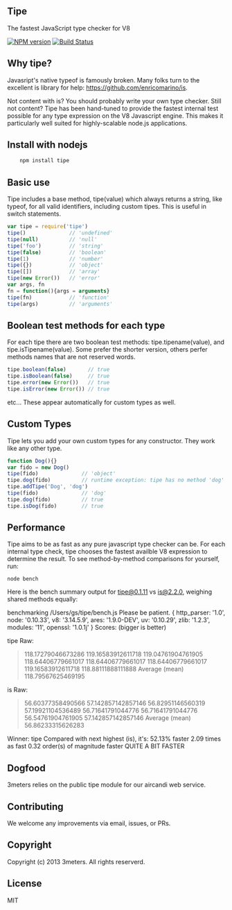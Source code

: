 ## Tipe

The fastest JavaScript type checker for V8

[![NPM version](https://badge.fury.io/js/tipe.png)](http://badge.fury.io/js/tipe)
[![Build Status](https://secure.travis-ci.org/3meters/tipe.png)](http://travis-ci.org/3meters/tipe)

## Why tipe?

Javasript's native typeof is famously broken. Many folks turn to the excellent is library for help: https://github.com/enricomarino/is.

Not content with is?  You should probably write your own type checker. Still not content?  Tipe has been hand-tuned to provide the fastest internal test possible for any type expression on the V8 Javascript engine.  This makes it particularly well suited for highly-scalable node.js applications.

## Install with nodejs
```js
    npm install tipe
```

## Basic use
Tipe includes a base method, tipe(value) which always returns a string, like typeof, for all valid identifiers, including custom tipes. This is useful in switch statements.  
```js
var tipe = require('tipe')
tipe()              // 'undefined'
tipe(null)          // 'null'
tipe('foo')         // 'string'
tipe(false)         // 'boolean'
tipe(1)             // 'number'
tipe({})            // 'object'
tipe([])            // 'array'
tipe(new Error())   // 'error'
var args, fn
fn = function(){args = arguments}
tipe(fn)            // 'function'
tipe(args)          // 'arguments'
```

## Boolean test methods for each type
For each tipe there are two boolean test methods: tipe.tipename(value), and tipe.isTipename(value).  Some prefer the shorter version, others perfer methods names that are not reserved words.  
```js
tipe.boolean(false)       // true
tipe.isBoolean(false)     // true
tipe.error(new Error())   // true
tipe.isError(new Error()) // true
```
etc...  These appear automatically for custom types as well.  

## Custom Types
Tipe lets you add your own custom types for any constructor. They work like any other type.  
```js
function Dog(){}
var fido = new Dog()
tipe(fido)              // 'object'
tipe.dog(fido)          // runtime exception: tipe has no method 'dog'
tipe.addTipe('Dog', 'dog')
tipe(fido)              // 'dog'
tipe.dog(fido)          // true
tipe.isDog(fido)        // true
```

## Performance
Tipe aims to be as fast as any pure javascript type checker can be.  For each internal type check, tipe chooses the fastest availble V8 expression to determine the result. To see method-by-method comparisons for yourself, run:
```
node bench
```
Here is the bench summary output for tipe@0.1.11 vs is@2.2.0, weighing shared methods equally:

benchmarking /Users/gs/tipe/bench.js
Please be patient.
{ http_parser: '1.0',
  node: '0.10.33',
  v8: '3.14.5.9',
  ares: '1.9.0-DEV',
  uv: '0.10.29',
  zlib: '1.2.3',
  modules: '11',
  openssl: '1.0.1j' }
Scores: (bigger is better)

tipe
Raw:
 > 118.17279046673286
 > 119.16583912611718
 > 119.04761904761905
 > 118.64406779661017
 > 118.64406779661017
 > 118.64406779661017
 > 119.16583912611718
 > 118.88111888111888
Average (mean) 118.79567625469195

is
Raw:
 > 56.60377358490566
 > 57.142857142857146
 > 56.82951146560319
 > 57.19921104536489
 > 56.71641791044776
 > 56.71641791044776
 > 56.54761904761905
 > 57.142857142857146
Average (mean) 56.86233315626283

Winner: tipe
Compared with next highest (is), it's:
52.13% faster
2.09 times as fast
0.32 order(s) of magnitude faster
QUITE A BIT FASTER


## Dogfood
3meters relies on the public tipe module for our aircandi web service.

## Contributing
We welcome any improvements via email, issues, or PRs.

## Copyright
Copyright (c) 2013 3meters.  All rights reserverd.

## License
MIT
